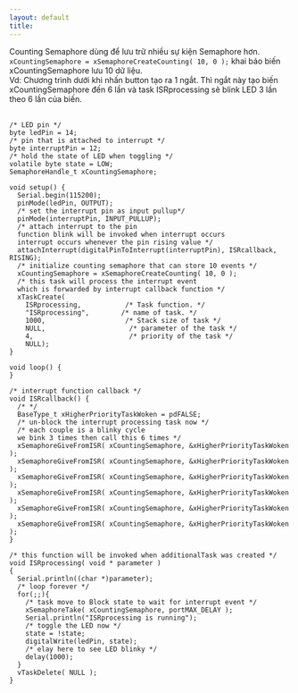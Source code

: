 ```yaml
---
layout: default
title: 
---
```


Counting Semaphore dùng để lưu trữ nhiều sự kiện Semaphore hơn.<br>
```xCountingSemaphore = xSemaphoreCreateCounting( 10, 0 );``` khai báo biến xCountingSemaphore lưu 10 dữ liệu.<br>
Vd: Chương trình dưới khi nhấn button tạo ra 1 ngắt. Thì ngắt này tạo biến xCountingSemaphore đến 6 lần và task ISRprocessing sẽ blink LED 3 lần theo 6 lần của biến.<br>
<br>
```
/* LED pin */
byte ledPin = 14;
/* pin that is attached to interrupt */
byte interruptPin = 12;
/* hold the state of LED when toggling */
volatile byte state = LOW;
SemaphoreHandle_t xCountingSemaphore;

void setup() {
  Serial.begin(115200);
  pinMode(ledPin, OUTPUT);
  /* set the interrupt pin as input pullup*/
  pinMode(interruptPin, INPUT_PULLUP);
  /* attach interrupt to the pin
  function blink will be invoked when interrupt occurs
  interrupt occurs whenever the pin rising value */
  attachInterrupt(digitalPinToInterrupt(interruptPin), ISRcallback, RISING);
  /* initialize counting semaphore that can store 10 events */
  xCountingSemaphore = xSemaphoreCreateCounting( 10, 0 );
  /* this task will process the interrupt event 
  which is forwarded by interrupt callback function */
  xTaskCreate(
    ISRprocessing,           /* Task function. */
    "ISRprocessing",        /* name of task. */
    1000,                    /* Stack size of task */
    NULL,                     /* parameter of the task */
    4,                        /* priority of the task */
    NULL);  
}

void loop() {
}

/* interrupt function callback */
void ISRcallback() {
  /* */
  BaseType_t xHigherPriorityTaskWoken = pdFALSE;
  /* un-block the interrupt processing task now */
  /* each couple is a blinky cycle 
  we bink 3 times then call this 6 times */
  xSemaphoreGiveFromISR( xCountingSemaphore, &xHigherPriorityTaskWoken );
  xSemaphoreGiveFromISR( xCountingSemaphore, &xHigherPriorityTaskWoken );
  xSemaphoreGiveFromISR( xCountingSemaphore, &xHigherPriorityTaskWoken );
  xSemaphoreGiveFromISR( xCountingSemaphore, &xHigherPriorityTaskWoken );
  xSemaphoreGiveFromISR( xCountingSemaphore, &xHigherPriorityTaskWoken );
  xSemaphoreGiveFromISR( xCountingSemaphore, &xHigherPriorityTaskWoken );
}

/* this function will be invoked when additionalTask was created */
void ISRprocessing( void * parameter )
{
  Serial.println((char *)parameter);
  /* loop forever */
  for(;;){
    /* task move to Block state to wait for interrupt event */
    xSemaphoreTake( xCountingSemaphore, portMAX_DELAY );
    Serial.println("ISRprocessing is running");
    /* toggle the LED now */
    state = !state;
    digitalWrite(ledPin, state);
    /* elay here to see LED blinky */
    delay(1000);
  }
  vTaskDelete( NULL );
}
```
